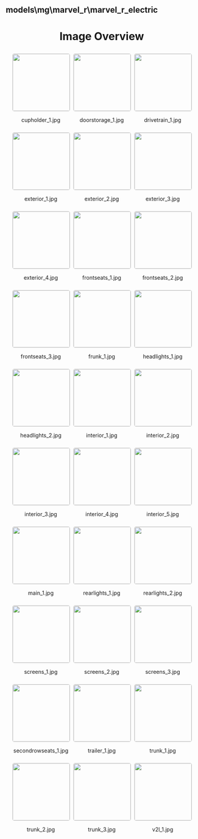 ## models\mg\marvel_r\marvel_r_electric


<style>
    .image-gallery {
        display: flex;
        flex-wrap: wrap;
        gap: 10px;
        justify-content: center;
        padding: 10px;
    }
    .image-gallery img {
        width: 150px;
        height: auto;
        border: 1px solid #ddd;
        border-radius: 5px;
    }
    .image-gallery div {
        flex: 1 1 calc(33.333% - 20px); /* Three images per row on large screens */
        max-width: 150px;
        text-align: center;
    }
    @media (max-width: 768px) {
        .image-gallery div {
            flex: 1 1 calc(50% - 20px); /* Two images per row on medium screens */
        }
    }
    @media (max-width: 480px) {
        .image-gallery div {
            flex: 1 1 100%; /* One image per row on small screens */
        }
    }
</style>
<h1 style ="text-align: center;"> Image Overview </h1> <div class="image-gallery">
<div>
<img src="https://media.evkx.net/multimedia/models/mg/marvel_r/marvel_r_electric/cupholder_1_st.jpg">
<p>cupholder_1.jpg</p>
</div>
<div>
<img src="https://media.evkx.net/multimedia/models/mg/marvel_r/marvel_r_electric/doorstorage_1_st.jpg">
<p>doorstorage_1.jpg</p>
</div>
<div>
<img src="https://media.evkx.net/multimedia/models/mg/marvel_r/marvel_r_electric/drivetrain_1_st.jpg">
<p>drivetrain_1.jpg</p>
</div>
<div>
<img src="https://media.evkx.net/multimedia/models/mg/marvel_r/marvel_r_electric/exterior_1_st.jpg">
<p>exterior_1.jpg</p>
</div>
<div>
<img src="https://media.evkx.net/multimedia/models/mg/marvel_r/marvel_r_electric/exterior_2_st.jpg">
<p>exterior_2.jpg</p>
</div>
<div>
<img src="https://media.evkx.net/multimedia/models/mg/marvel_r/marvel_r_electric/exterior_3_st.jpg">
<p>exterior_3.jpg</p>
</div>
<div>
<img src="https://media.evkx.net/multimedia/models/mg/marvel_r/marvel_r_electric/exterior_4_st.jpg">
<p>exterior_4.jpg</p>
</div>
<div>
<img src="https://media.evkx.net/multimedia/models/mg/marvel_r/marvel_r_electric/frontseats_1_st.jpg">
<p>frontseats_1.jpg</p>
</div>
<div>
<img src="https://media.evkx.net/multimedia/models/mg/marvel_r/marvel_r_electric/frontseats_2_st.jpg">
<p>frontseats_2.jpg</p>
</div>
<div>
<img src="https://media.evkx.net/multimedia/models/mg/marvel_r/marvel_r_electric/frontseats_3_st.jpg">
<p>frontseats_3.jpg</p>
</div>
<div>
<img src="https://media.evkx.net/multimedia/models/mg/marvel_r/marvel_r_electric/frunk_1_st.jpg">
<p>frunk_1.jpg</p>
</div>
<div>
<img src="https://media.evkx.net/multimedia/models/mg/marvel_r/marvel_r_electric/headlights_1_st.jpg">
<p>headlights_1.jpg</p>
</div>
<div>
<img src="https://media.evkx.net/multimedia/models/mg/marvel_r/marvel_r_electric/headlights_2_st.jpg">
<p>headlights_2.jpg</p>
</div>
<div>
<img src="https://media.evkx.net/multimedia/models/mg/marvel_r/marvel_r_electric/interior_1_st.jpg">
<p>interior_1.jpg</p>
</div>
<div>
<img src="https://media.evkx.net/multimedia/models/mg/marvel_r/marvel_r_electric/interior_2_st.jpg">
<p>interior_2.jpg</p>
</div>
<div>
<img src="https://media.evkx.net/multimedia/models/mg/marvel_r/marvel_r_electric/interior_3_st.jpg">
<p>interior_3.jpg</p>
</div>
<div>
<img src="https://media.evkx.net/multimedia/models/mg/marvel_r/marvel_r_electric/interior_4_st.jpg">
<p>interior_4.jpg</p>
</div>
<div>
<img src="https://media.evkx.net/multimedia/models/mg/marvel_r/marvel_r_electric/interior_5_st.jpg">
<p>interior_5.jpg</p>
</div>
<div>
<img src="https://media.evkx.net/multimedia/models/mg/marvel_r/marvel_r_electric/main_1_st.jpg">
<p>main_1.jpg</p>
</div>
<div>
<img src="https://media.evkx.net/multimedia/models/mg/marvel_r/marvel_r_electric/rearlights_1_st.jpg">
<p>rearlights_1.jpg</p>
</div>
<div>
<img src="https://media.evkx.net/multimedia/models/mg/marvel_r/marvel_r_electric/rearlights_2_st.jpg">
<p>rearlights_2.jpg</p>
</div>
<div>
<img src="https://media.evkx.net/multimedia/models/mg/marvel_r/marvel_r_electric/screens_1_st.jpg">
<p>screens_1.jpg</p>
</div>
<div>
<img src="https://media.evkx.net/multimedia/models/mg/marvel_r/marvel_r_electric/screens_2_st.jpg">
<p>screens_2.jpg</p>
</div>
<div>
<img src="https://media.evkx.net/multimedia/models/mg/marvel_r/marvel_r_electric/screens_3_st.jpg">
<p>screens_3.jpg</p>
</div>
<div>
<img src="https://media.evkx.net/multimedia/models/mg/marvel_r/marvel_r_electric/secondrowseats_1_st.jpg">
<p>secondrowseats_1.jpg</p>
</div>
<div>
<img src="https://media.evkx.net/multimedia/models/mg/marvel_r/marvel_r_electric/trailer_1_st.jpg">
<p>trailer_1.jpg</p>
</div>
<div>
<img src="https://media.evkx.net/multimedia/models/mg/marvel_r/marvel_r_electric/trunk_1_st.jpg">
<p>trunk_1.jpg</p>
</div>
<div>
<img src="https://media.evkx.net/multimedia/models/mg/marvel_r/marvel_r_electric/trunk_2_st.jpg">
<p>trunk_2.jpg</p>
</div>
<div>
<img src="https://media.evkx.net/multimedia/models/mg/marvel_r/marvel_r_electric/trunk_3_st.jpg">
<p>trunk_3.jpg</p>
</div>
<div>
<img src="https://media.evkx.net/multimedia/models/mg/marvel_r/marvel_r_electric/v2l_1_st.jpg">
<p>v2l_1.jpg</p>
</div>
</div>
